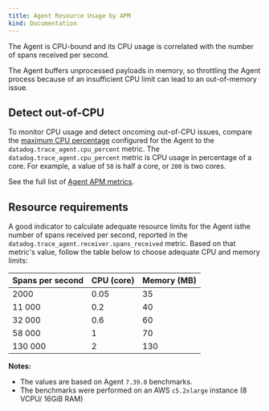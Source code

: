 ```yaml
---
title: Agent Resource Usage by APM
kind: Documentation
---
```



The Agent is CPU-bound and its CPU usage is correlated with the number of spans received per second.

The Agent buffers unprocessed payloads in memory, so throttling the Agent process because of an insufficient CPU limit can lead to an out-of-memory issue.

## Detect out-of-CPU

To monitor CPU usage and detect oncoming out-of-CPU issues, compare the [maximum CPU percentage][1] configured for the Agent to the `datadog.trace_agent.cpu_percent` metric. The `datadog.trace_agent.cpu_percent` metric is CPU usage in percentage of a core. For example, a value of `50` is half a core, or `200` is two cores. 

See the full list of [Agent APM metrics][2].



## Resource requirements

A good indicator to calculate adequate resource limits for the Agent isthe number of spans received per second, reported in the `datadog.trace_agent.receiver.spans_received` metric.
Based on that metric's value, follow the table below to choose adequate CPU and memory limits:

| Spans per second  | CPU (core)   | Memory (MB)  |
|----------|--------------|--------------|
| 2000       | 0.05         | 35           |
| 11 000      | 0.2          | 40           |
| 32 000      | 0.6          | 60           |
| 58 000      | 1            | 70           |
| 130 000     | 2            | 130          |

**Notes:**
- The values are based on Agent `7.39.0` benchmarks.
- The benchmarks were performed on an AWS `c5.2xlarge` instance (8 VCPU/ 16GiB RAM)

[1]: /tracing/troubleshooting/agent_rate_limits/#maximum-cpu-percentage
[2]: /tracing/send_traces/agent-apm-metrics/
